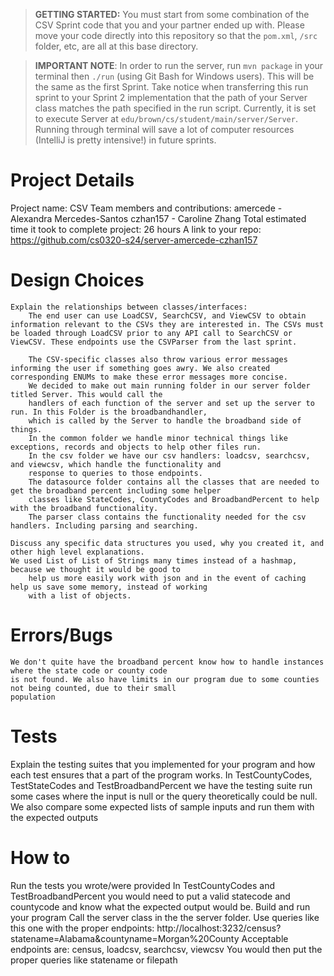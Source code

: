 > **GETTING STARTED:** You must start from some combination of the CSV Sprint code that you and your partner ended up with. Please move your code directly into this repository so that the `pom.xml`, `/src` folder, etc, are all at this base directory.

> **IMPORTANT NOTE**: In order to run the server, run `mvn package` in your terminal then `./run` (using Git Bash for Windows users). This will be the same as the first Sprint. Take notice when transferring this run sprint to your Sprint 2 implementation that the path of your Server class matches the path specified in the run script. Currently, it is set to execute Server at `edu/brown/cs/student/main/server/Server`. Running through terminal will save a lot of computer resources (IntelliJ is pretty intensive!) in future sprints.

# Project Details
Project name:
        CSV
    Team members and contributions:
        amercede - Alexandra Mercedes-Santos
        czhan157 - Caroline Zhang
    Total estimated time it took to complete project:
        26 hours
    A link to your repo:
        https://github.com/cs0320-s24/server-amercede-czhan157
# Design Choices
    Explain the relationships between classes/interfaces:
        The end user can use LoadCSV, SearchCSV, and ViewCSV to obtain information relevant to the CSVs they are interested in. The CSVs must be loaded through LoadCSV prior to any API call to SearchCSV or ViewCSV. These endpoints use the CSVParser from the last sprint.

        The CSV-specific classes also throw various error messages informing the user if something goes awry. We also created corresponding ENUMs to make these error messages more concise. 
        We decided to make out main running folder in our server folder titled Server. This would call the
        handlers of each function of the server and set up the server to run. In this Folder is the broadbandhandler,
        which is called by the Server to handle the broadband side of things.
        In the common folder we handle minor technical things like exceptions, records and objects to help other files run.
        In the csv folder we have our csv handlers: loadcsv, searchcsv, and viewcsv, which handle the functionality and
        response to queries to those endpoints.
        The datasource folder contains all the classes that are needed to get the broadband percent including some helper
        classes like StateCodes, CountyCodes and BroadbandPercent to help with the broadband functionality.
        The parser class contains the functionality needed for the csv handlers. Including parsing and searching.

    Discuss any specific data structures you used, why you created it, and other high level explanations.
    We used List of List of Strings many times instead of a hashmap, because we thought it would be good to
        help us more easily work with json and in the event of caching help us save some memory, instead of working
        with a list of objects.

# Errors/Bugs
    We don't quite have the broadband percent know how to handle instances where the state code or county code
    is not found. We also have limits in our program due to some counties not being counted, due to their small
    population

# Tests
Explain the testing suites that you implemented for your program and how each test ensures that a part of the program works.
    In TestCountyCodes, TestStateCodes and TestBroadbandPercent we have the testing suite run some cases where
    the input is null or the query theoretically could be null. We also compare some expected lists of sample
    inputs and run them with the expected outputs

# How to
Run the tests you wrote/were provided
        In TestCountyCodes and TestBroadbandPercent you would need to put a valid statecode and countycode and
        know what the expected output would be.
    Build and run your program
        Call the server class in the the server folder. Use queries like this one with the proper endpoints:
        http://localhost:3232/census?statename=Alabama&countyname=Morgan%20County
        Acceptable endpoints are: census, loadcsv, searchcsv, viewcsv
        You would then put the proper queries like statename or filepath
